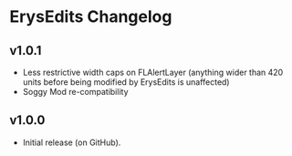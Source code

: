 # ErysEdits Changelog
## v1.0.1
- Less restrictive width caps on FLAlertLayer (anything wider than 420 units before being modified by ErysEdits is unaffected)
- Soggy Mod re-compatibility
## v1.0.0
- Initial release (on GitHub).